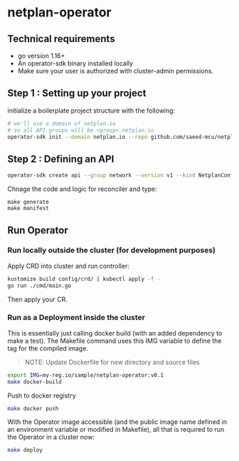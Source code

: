 # netplan-operator

## Technical requirements
* go version 1.16+
* An operator-sdk binary installed locally
* Make sure your user is authorized with cluster-admin permissions.

## Step 1 : Setting up your project

initialize a boilerplate project structure with the following:

```bash
# we'll use a domain of netplan.io
# so all API groups will be <group>.netplan.io
operator-sdk init --domain netplan.io --repo github.com/saeed-mcu/netplan-operator
```

## Step 2 : Defining an API
```bash
operator-sdk create api --group network --version v1 --kind NetplanConfig --resource --controller
```
Chnage the code and logic for reconciler and type:
```
make generate
make manifest
```

## Run Operator
### Run locally outside the cluster (for development purposes)
Apply CRD into cluster and run controller:
```bash
kustomize build config/crd/ | kubectl apply -f -
go run ./cmd/main.go
```
Then apply your CR.

### Run as a Deployment inside the cluster

This is essentially just calling docker build (with an added dependency to make a test). The Makefile command uses this IMG variable to define the tag for the compiled image.

> NOTE: Update Dockerfile for new directory and source files

```bash
export IMG=my-reg.io/sample/netplan-operator:v0.1
make docker-build
```

Push to docker registry
```bash
make docker push
```

With the Operator image accessible (and the public image name defined in an environment variable or modified in Makefile), all that is required to run the Operator in a cluster now:
```bash
make deploy
```
